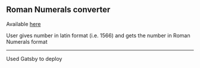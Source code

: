 ## Roman Numerals converter 

Available [here](https://icelandico.github.io/roman-numerals/)

User gives number in latin format (i.e. 1566) and gets the number in Roman Numerals format
___

Used Gatsby to deploy

